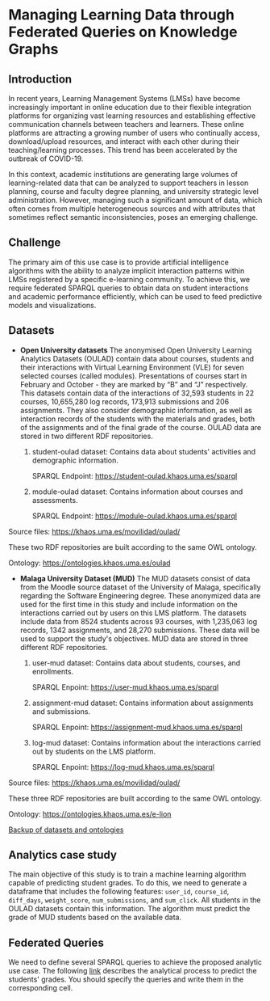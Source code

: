 # Managing Learning Data through Federated Queries on Knowledge Graphs

## Introduction

In recent years, Learning Management Systems (LMSs) have become increasingly important in online education due to their flexible integration platforms for organizing vast learning resources and establishing effective communication channels between teachers and learners. These online platforms are attracting a growing number of users who continually access, download/upload resources, and interact with each other during their teaching/learning processes. This trend has been accelerated by the outbreak of COVID-19.

In this context, academic institutions are generating large volumes of learning-related data that can be analyzed to support teachers in lesson planning, course and faculty degree planning, and university strategic level administration. However, managing such a significant amount of data, which often comes from multiple heterogeneous sources and with attributes that sometimes reflect semantic inconsistencies, poses an emerging challenge.

## Challenge

The primary aim of this use case is to provide artificial intelligence algorithms with the ability to analyze implicit interaction patterns within LMSs registered by a specific e-learning community. To achieve this, we require federated SPARQL queries to obtain data on student interactions and academic performance efficiently, which can be used to feed predictive models and visualizations.

## Datasets

 - **Open University datasets**
The anonymised Open University Learning Analytics Datasets (OULAD) contain data about courses, students and their interactions with Virtual Learning Environment (VLE) for seven selected courses (called modules). Presentations of courses start in February and October - they are marked by “B” and “J” respectively. This datasets contain data of the interactions of 32,593 students in 22 courses, 10,655,280 log records, 173,913 submissions and 206 assignments. They also consider demographic information, as well as interaction records of the students with the materials and grades, both of the assignments and of the final grade of the course.
OULAD data are stored in two different RDF repositories. 
   1. student-oulad dataset: Contains data about students' activities and demographic information.

      SPARQL Endpoint: https://student-oulad.khaos.uma.es/sparql
   2. module-oulad dataset: Contains information about courses and assessments.

      SPARQL Endpoint: https://module-oulad.khaos.uma.es/sparql
     
  Source files: https://khaos.uma.es/movilidad/oulad/
     
  These two RDF repositories are built according to the same OWL ontology. 
  
  Ontology: https://ontologies.khaos.uma.es/oulad


 - **Malaga University Dataset (MUD)**
The MUD datasets consist of data from the Moodle source dataset of the University of Malaga, specifically regarding the Software Engineering degree. These anonymized data are used for the first time in this study and include information on the interactions carried out by users on this LMS platform. The datasets include data from 8524 students across 93 courses, with 1,235,063 log records, 1342 assignments, and 28,270 submissions. These data will be used to support the study's objectives.
MUD data are stored in three different RDF repositories. 

   1. user-mud dataset: Contains data about students, courses, and enrollments.

      SPARQL Enpoint: https://user-mud.khaos.uma.es/sparql
   2. assignment-mud dataset: Contains information about assignments and submissions. 

      SPARQL Enpoint: https://assignment-mud.khaos.uma.es/sparql
   3. log-mud dataset: Contains information about the interactions carried out by students on the LMS platform.

      SPARQL Enpoint: https://log-mud.khaos.uma.es/sparql
     
  Source files: https://khaos.uma.es/movilidad/oulad/
     
  These three RDF repositories are built according to the same OWL ontology.

  Ontology: https://ontologies.khaos.uma.es/e-lion

[Backup of datasets and ontologies](https://uma365-my.sharepoint.com/:f:/g/personal/manuelpaneque_uma_es/ElqOzqf_8AlNpAW9owoo-_wB2o6LkEBvnJ3JnsLg5wwPfQ) 


   
## Analytics case study

The main objective of this study is to train a machine learning algorithm capable of predicting student grades. To do this, we need to generate a dataframe that includes the following features: `user_id`, `course_id`, `diff_days`, `weight_score`, `num_submissions`, and `sum_click`. All students in the OULAD datasets contain this information.  The algorithm must predict the grade of MUD students based on the available data.

## Federated Queries 

We need to define several SPARQL queries to achieve the proposed analytic use case. The following [link](https://colab.research.google.com/drive/1R9BmNzLidU00yhQVnfr2WF7jL-AaO-15?usp=sharing) describes the analytical process to predict the students' grades. You should specify the queries and write them in the corresponding cell.
